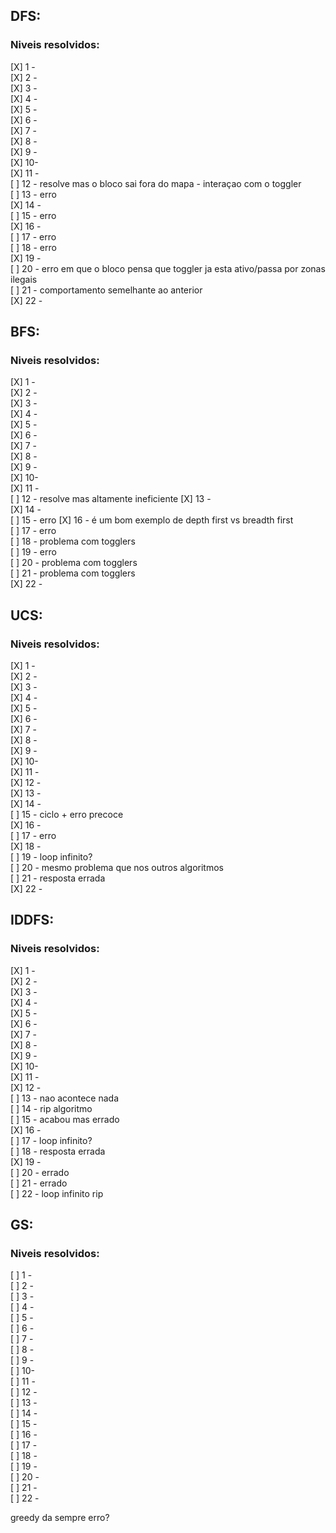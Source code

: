 ## DFS:  
### Niveis resolvidos:  
[X] 1 -  
[X] 2 -  
[X] 3 -  
[X] 4 -  
[X] 5 -  
[X] 6 -  
[X] 7 -  
[X] 8 -  
[X] 9 -  
[X] 10-  
[X] 11 -  
[ ] 12 - resolve mas o bloco sai fora do mapa - interaçao com o toggler  
[ ] 13 - erro  
[X] 14 -  
[ ] 15 - erro  
[X] 16 -  
[ ] 17 - erro  
[ ] 18 - erro  
[X] 19 -  
[ ] 20 - erro em que o bloco pensa que toggler ja esta ativo/passa por zonas ilegais  
[ ] 21 - comportamento semelhante ao anterior  
[X] 22 -  

## BFS:  
### Niveis resolvidos:  
[X] 1 -  
[X] 2 -  
[X] 3 -  
[X] 4 -  
[X] 5 -  
[X] 6 -  
[X] 7 -  
[X] 8 -  
[X] 9 -  
[X] 10-  
[X] 11 -  
[ ] 12 - resolve mas altamente ineficiente 
[X] 13 -  
[X] 14 -  
[ ] 15 - erro 
[X] 16 - é um bom exemplo de depth first vs breadth first  
[ ] 17 - erro  
[ ] 18 - problema com togglers  
[ ] 19 - erro   
[ ] 20 - problema com togglers  
[ ] 21 - problema com togglers  
[X] 22 -  

## UCS:  
### Niveis resolvidos:  
[X] 1 -  
[X] 2 -  
[X] 3 -  
[X] 4 -  
[X] 5 -  
[X] 6 -  
[X] 7 -  
[X] 8 -  
[X] 9 -  
[X] 10-  
[X] 11 -  
[X] 12 -  
[X] 13 -  
[X] 14 -  
[ ] 15 - ciclo + erro precoce  
[X] 16 -  
[ ] 17 - erro  
[X] 18 -  
[ ] 19 - loop infinito?  
[ ] 20 - mesmo problema que nos outros algoritmos  
[ ] 21 - resposta errada  
[X] 22 -  


## IDDFS:  
### Niveis resolvidos:  
[X] 1 -  
[X] 2 -  
[X] 3 -  
[X] 4 -  
[X] 5 -  
[X] 6 -  
[X] 7 -  
[X] 8 -  
[X] 9 -  
[X] 10-  
[X] 11 -  
[X] 12 -  
[ ] 13 - nao acontece nada  
[ ] 14 - rip algoritmo  
[ ] 15 - acabou mas errado  
[X] 16 -  
[ ] 17 - loop infinito?  
[ ] 18 - resposta errada  
[X] 19 -  
[ ] 20 - errado   
[ ] 21 - errado   
[ ] 22 - loop infinito rip  


## GS:  
### Niveis resolvidos:  
[ ] 1 -  
[ ] 2 -  
[ ] 3 -  
[ ] 4 -  
[ ] 5 -  
[ ] 6 -  
[ ] 7 -  
[ ] 8 -  
[ ] 9 -  
[ ] 10-  
[ ] 11 -  
[ ] 12 -  
[ ] 13 -  
[ ] 14 -  
[ ] 15 -  
[ ] 16 -  
[ ] 17 -  
[ ] 18 -  
[ ] 19 -  
[ ] 20 -  
[ ] 21 -  
[ ] 22 -  

greedy da sempre erro?